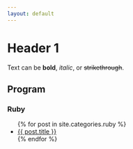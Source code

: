 ```yaml
---
layout: default
---
```


# Header 1

Text can be **bold**, _italic_, or ~~strikethrough~~.

## Program

### Ruby

<ul>
  {% for post in site.categories.ruby %}
    <li>
      <a href="{{ post.url | absolute_url }}">{{ post.title }}</a>
    </li>
  {% endfor %}
</ul>